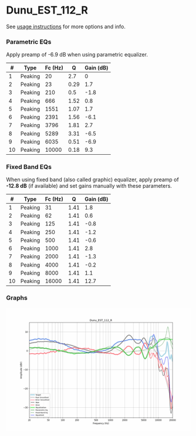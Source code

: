 # Dunu_EST_112_R
See [usage instructions](https://github.com/jaakkopasanen/AutoEq#usage) for more options and info.

### Parametric EQs
Apply preamp of -6.9 dB when using parametric equalizer.

|   # | Type    |   Fc (Hz) |    Q |   Gain (dB) |
|-----|---------|-----------|------|-------------|
|   1 | Peaking |        20 | 2.7  |         0   |
|   2 | Peaking |        23 | 0.29 |         1.7 |
|   3 | Peaking |       210 | 0.5  |        -1.8 |
|   4 | Peaking |       666 | 1.52 |         0.8 |
|   5 | Peaking |      1551 | 1.07 |         1.7 |
|   6 | Peaking |      2391 | 1.56 |        -6.1 |
|   7 | Peaking |      3796 | 1.81 |         2.7 |
|   8 | Peaking |      5289 | 3.31 |        -6.5 |
|   9 | Peaking |      6035 | 0.51 |        -6.9 |
|  10 | Peaking |     10000 | 0.18 |         9.3 |

### Fixed Band EQs
When using fixed band (also called graphic) equalizer, apply preamp of **-12.8 dB** (if available) and set gains manually with these parameters.

|   # | Type    |   Fc (Hz) |    Q |   Gain (dB) |
|-----|---------|-----------|------|-------------|
|   1 | Peaking |        31 | 1.41 |         1.8 |
|   2 | Peaking |        62 | 1.41 |         0.6 |
|   3 | Peaking |       125 | 1.41 |        -0.8 |
|   4 | Peaking |       250 | 1.41 |        -1.2 |
|   5 | Peaking |       500 | 1.41 |        -0.6 |
|   6 | Peaking |      1000 | 1.41 |         2.8 |
|   7 | Peaking |      2000 | 1.41 |        -1.3 |
|   8 | Peaking |      4000 | 1.41 |        -0.2 |
|   9 | Peaking |      8000 | 1.41 |         1.1 |
|  10 | Peaking |     16000 | 1.41 |        12.7 |

### Graphs
![](./Dunu_EST_112_R.png)
